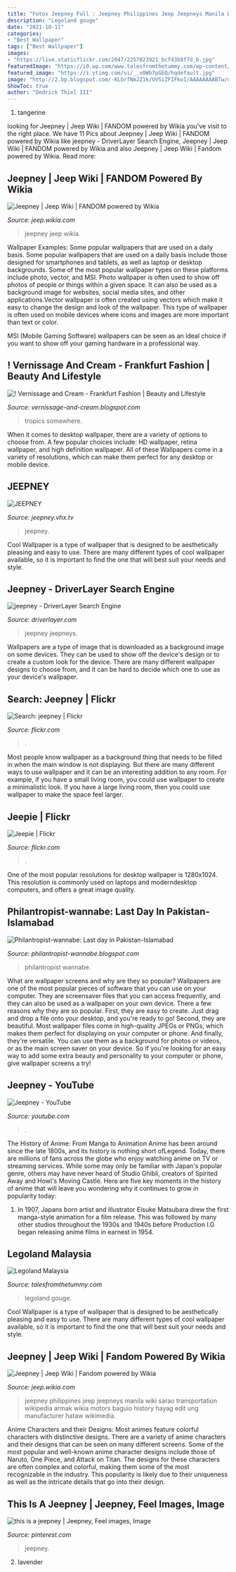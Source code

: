 ```yaml
---
title: "Fotos Jeepney Full : Jeepney Philippines Jeep Jeepneys Manila Wiki Sarao Transportation Wikipedia Armak Wikia Motors Baguio History Hayag Edit Ung Manufacturer Hataw Wikimedia"
description: "Legoland gouge"
date: "2021-10-11"
categories:
- "Best Wallpaper"
tags: ["Best Wallpaper"]
images:
- "https://live.staticflickr.com/2047/2257823921_bcf43b8f7d_b.jpg"
featuredImage: "https://i0.wp.com/www.talesfromthetummy.com/wp-content/uploads/2013/03/Legoland-Malaysia-04.jpg?fit=425%2C640&amp;ssl=1"
featured_image: "https://i.ytimg.com/vi/__x0Wb7pGEQ/hqdefault.jpg"
image: "http://2.bp.blogspot.com/-KLbrfNmJZ1k/UVSiZFIFkoI/AAAAAAAABTw/uzd3eIO2vlY/s1600/flower_bus.jpg"
ShowToc: true
author: "Dedrick Thiel III"
---
```



1. tangerine 

	

		
looking for Jeepney | Jeep Wiki | FANDOM powered by Wikia you've visit to the right place. We have 11 Pics about Jeepney | Jeep Wiki | FANDOM powered by Wikia like jeepney - DriverLayer Search Engine, Jeepney | Jeep Wiki | FANDOM powered by Wikia and also Jeepney | Jeep Wiki | Fandom powered by Wikia. Read more:
		
    
## Jeepney | Jeep Wiki | FANDOM Powered By Wikia

<img loading=lazy src="https://vignette.wikia.nocookie.net/jeep/images/e/ef/Jeepney2.jpg/revision/latest/scale-to-width-down/300?cb=20110511141011" onerror="this.onerror=null;this.src='https://tse4.mm.bing.net/th?id=OIP.eW5_38wR6Z4NkQja2kIk9AAAAA&amp;pid=15.1';" alt="Jeepney | Jeep Wiki | FANDOM powered by Wikia">

_Source: jeep.wikia.com_

>jeepney jeep wikia. 

	

Wallpaper Examples: Some popular wallpapers that are used on a daily basis.
Some popular wallpapers that are used on a daily basis include those designed for smartphones and tablets, as well as laptop or desktop backgrounds. Some of the most popular wallpaper types on these platforms include photo, vector, and MSI. 
Photo wallpaper is often used to show off photos of people or things within a given space. It can also be used as a background image for websites, social media sites, and other applications.Vector wallpaper is often created using vectors which make it easy to change the design and look of the wallpaper. This type of wallpaper is often used on mobile devices where icons and images are more important than text or color. 

MSI (Mobile Gaming Software) wallpapers can be seen as an ideal choice if you want to show off your gaming hardware in a professional way.

    
## ! Vernissage And Cream - Frankfurt Fashion | Beauty And Lifestyle

<img loading=lazy src="http://2.bp.blogspot.com/-KLbrfNmJZ1k/UVSiZFIFkoI/AAAAAAAABTw/uzd3eIO2vlY/s1600/flower_bus.jpg" onerror="this.onerror=null;this.src='https://tse3.mm.bing.net/th?id=OIP.G_MQCIvPOzdq5TuxDfYJ5QHaFY&amp;pid=15.1';" alt="! Vernissage and Cream - Frankfurt Fashion | Beauty and Lifestyle">

_Source: vernissage-and-cream.blogspot.com_

>tropics somewhere. 

	

When it comes to desktop wallpaper, there are a variety of options to choose from. A few popular choices include: HD wallpaper, retina wallpaper, and high definition wallpaper. All of these Wallpapers come in a variety of resolutions, which can make them perfect for any desktop or mobile device. 

    
## JEEPNEY

<img loading=lazy src="https://dr56wvhu2c8zo.cloudfront.net/jeepney/assets/238a02d9-ce5f-4d30-896b-f35610f7f138/Screen+Shot+2015-11-06+at+2.06.56+PM.png" onerror="this.onerror=null;this.src='https://tse2.mm.bing.net/th?id=OIP.ur64GoYcndXOeXqDADDOvgHaFC&amp;pid=15.1';" alt="JEEPNEY">

_Source: jeepney.vhx.tv_

>jeepney. 

	

Cool Wallpaper is a type of wallpaper that is designed to be aesthetically pleasing and easy to use. There are many different types of cool wallpaper available, so it is important to find the one that will best suit your needs and style.

    
## Jeepney - DriverLayer Search Engine

<img loading=lazy src="http://1.bp.blogspot.com/-bwx_3hzaql4/U1mgxrgsXHI/AAAAAAAADCY/BJc26wZHQr4/s1600/jeepney-just-one-more.jpg" onerror="this.onerror=null;this.src='https://tse4.mm.bing.net/th?id=OIP.rB0NURRYYjpyi4eBgi_OYQHaFj&amp;pid=15.1';" alt="jeepney - DriverLayer Search Engine">

_Source: driverlayer.com_

>jeepney jeepneys. 

	

Wallpapers are a type of image that is downloaded as a background image on some devices. They can be used to show off the device's design or to create a custom look for the device. There are many different wallpaper designs to choose from, and it can be hard to decide which one to use as your device's wallpaper.

    
## Search: Jeepney | Flickr

<img loading=lazy src="https://live.staticflickr.com/5783/21562201830_d6a29fda83_z.jpg" onerror="this.onerror=null;this.src='https://tse1.mm.bing.net/th?id=OIP.IvoyQoDRAq-6np-uRv232QHaFB&amp;pid=15.1';" alt="Search: jeepney | Flickr">

_Source: flickr.com_

>. 

	

Most people know wallpaper as a background thing that needs to be filled in when the main window is not displaying. But there are many different ways to use wallpaper and it can be an interesting addition to any room. For example, if you have a small living room, you could use wallpaper to create a minimalistic look. If you have a large living room, then you could use wallpaper to make the space feel larger.

    
## Jeepie | Flickr

<img loading=lazy src="https://live.staticflickr.com/2047/2257823921_bcf43b8f7d_b.jpg" onerror="this.onerror=null;this.src='https://tse3.mm.bing.net/th?id=OIP.YWt9u4w768Wp7_PS8TbWJAHaFj&amp;pid=15.1';" alt="Jeepie | Flickr">

_Source: flickr.com_

>. 

	

One of the most popular resolutions for desktop wallpaper is 1280x1024. This resolution is commonly used on laptops and moderndesktop computers, and offers a great image quality.

    
## Philantropist-wannabe: Last Day In Pakistan-Islamabad

<img loading=lazy src="https://1.bp.blogspot.com/_Nwxoqgt1omw/S_IvnWDHy_I/AAAAAAAABpY/7DsyqdSpcRw/s1600/IslamabadTrip14May2010+089.jpg" onerror="this.onerror=null;this.src='https://tse2.mm.bing.net/th?id=OIP.F1saKfRa5yN21Gf8uE2IjAHaFj&amp;pid=15.1';" alt="Philantropist-wannabe: Last day in Pakistan-Islamabad">

_Source: philantropist-wannabe.blogspot.com_

>philantropist wannabe. 

	

What are wallpaper screens and why are they so popular?
Wallpapers are one of the most popular pieces of software that you can use on your computer. They are screensaver files that you can access frequently, and they can also be used as a wallpaper on your own device. There a few reasons why they are so popular. First, they are easy to create. Just drag and drop a file onto your desktop, and you're ready to go! Second, they are beautiful. Most wallpaper files come in high-quality JPEGs or PNGs, which makes them perfect for displaying on your computer or phone. And finally, they're versatile. You can use them as a background for photos or videos, or as the main screen saver on your device. So if you're looking for an easy way to add some extra beauty and personality to your computer or phone, give wallpaper screens a try!

    
## Jeepney - YouTube

<img loading=lazy src="https://i.ytimg.com/vi/__x0Wb7pGEQ/hqdefault.jpg" onerror="this.onerror=null;this.src='https://tse4.mm.bing.net/th?id=OIP.qEIWE6zSEmuWK3ao5r-yCwHaFj&amp;pid=15.1';" alt="Jeepney - YouTube">

_Source: youtube.com_

>. 

	

The History of Anime: From Manga to Animation
Anime has been around since the late 1800s, and its history is nothing short ofLegend. Today, there are millions of fans across the globe who enjoy watching anime on TV or streaming services. While some may only be familiar with Japan's popular genre, others may have never heard of Studio Ghibli, creators of Spirited Away and Howl's Moving Castle. Here are five key moments in the history of anime that will leave you wondering why it continues to grow in popularity today:
1) In 1907, Japans born artist and illustrator Eisuke Matsubara drew the first manga-style animation for a film release. This was followed by many other studios throughout the 1930s and 1940s before Production I.G began releasing anime films in earnest in 1954.

    
## Legoland Malaysia

<img loading=lazy src="https://i0.wp.com/www.talesfromthetummy.com/wp-content/uploads/2013/03/Legoland-Malaysia-04.jpg?fit=425%2C640&amp;ssl=1" onerror="this.onerror=null;this.src='https://tse3.mm.bing.net/th?id=OIP.Q6CjsNeCU4OOl4wJv9j_cQAAAA&amp;pid=15.1';" alt="Legoland Malaysia">

_Source: talesfromthetummy.com_

>legoland gouge. 

	

Cool Wallpaper is a type of wallpaper that is designed to be aesthetically pleasing and easy to use. There are many different types of cool wallpaper available, so it is important to find the one that will best suit your needs and style.

    
## Jeepney | Jeep Wiki | Fandom Powered By Wikia

<img loading=lazy src="https://vignette1.wikia.nocookie.net/jeep/images/7/71/Jeepney.jpg/revision/latest?cb=20110511140952" onerror="this.onerror=null;this.src='https://tse3.mm.bing.net/th?id=OIP.nsFmKFpbUxs_8leB8CjnvwHaE-&amp;pid=15.1';" alt="Jeepney | Jeep Wiki | Fandom powered by Wikia">

_Source: jeep.wikia.com_

>jeepney philippines jeep jeepneys manila wiki sarao transportation wikipedia armak wikia motors baguio history hayag edit ung manufacturer hataw wikimedia. 

	

Anime Characters and their Designs: Most animes feature colorful characters with distinctive designs.
There are a variety of anime characters and their designs that can be seen on many different screens. Some of the most popular and well-known anime character designs include those of Naruto, One Piece, and Attack on Titan. The designs for these characters are often complex and colorful, making them some of the most recognizable in the industry. This popularity is likely due to their uniqueness as well as the intricate details that go into their design.

    
## This Is A Jeepney | Jeepney, Feel Images, Image

<img loading=lazy src="https://i.pinimg.com/736x/37/f0/ed/37f0ed4a509eb1b8a63528ac99edc9b7.jpg" onerror="this.onerror=null;this.src='https://tse1.mm.bing.net/th?id=OIP.8SvsHQ0Km2RvPj86ZhgyBAHaE7&amp;pid=15.1';" alt="this is a jeepney | Jeepney, Feel images, Image">

_Source: pinterest.com_

>jeepney. 

	

2. lavender 

